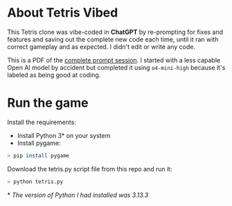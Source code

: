 # About Tetris Vibed

This Tetris clone was vibe-coded in **ChatGPT** by re-prompting for fixes and features and saving out the complete new code each time, until it ran with correct gameplay and as expected. I didn't edit or write any code.

This is a PDF of the [complete prompt session](tetris-prompted.pdf). I started with a less capable Open AI model by accident but completed it using `o4-mini-high` because it's labeled as being good at coding.

# Run the game

Install the requirements:

* Install Python 3\* on your system
* Install pygame:

```bash
> pip install pygame
```

Download the tetris.py script file from this repo and run it:

```bash
> python tetris.py
```

\* *The version of Python I had installed was 3.13.3*

